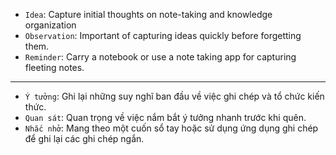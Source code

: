 - `Idea`: Capture initial thoughts on note-taking and knowledge organization
- `Observation`: Important of capturing ideas quickly before forgetting them.
- `Reminder`: Carry a notebook or use a note taking app for capturing fleeting notes.
***
- `Ý tưởng`: Ghi lại những suy nghĩ ban đầu về việc ghi chép và tổ chức kiến thức.
- `Quan sát`: Quan trọng về việc nắm bắt ý tưởng nhanh trước khi quên.
- `Nhắc nhở`: Mang theo một cuốn sổ tay hoặc sử dụng ứng dụng ghi chép để ghi lại các ghi chép ngắn.